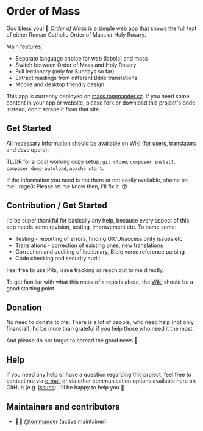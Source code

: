 # Order of Mass

God bless you! :pray: *Order of Mass* is a simple web app that shows the full text of either Roman Catholic Order of Mass or Holy Rosary.

Main features:

 * Separate language choice for web (labels) and mass
 * Switch between Order of Mass and Holy Rosary
 * Full lectionary (only for Sundays so far)
 * Extract readings from different Bible translations
 * Mobile and desktop friendly design

This app is currently deployed on [mass.tommander.cz](https://mass.tommander.cz). If you need some content in your app or website, please fork or download this project's code instead, don't scrape it from that site.

## Get Started

All necessary information should be available on [Wiki](https://github.com/tommander/catholic-mass/wiki/) (for users, translators and developers).

TL;DR for a local working copy setup: `git clone`, `composer install`, `composer dump-autoload`, `apache start`.

If the information you need is not there or not easily available, shame on me! :rage3: Please let me know then, I'll fix it. :flushed:

## Contribution / Get Started

I'd be super thankful for basically any help, because every aspect of this app needs some revision, testing, improvement etc. To name some:

 * Testing - reporting of errors, finding UX/UI/accessibility issues etc.
 * Translations - correction of existing ones, new translations
 * Correction and auditing of lectionary, Bible verse reference parsing
 * Code checking and security audit

Feel free to use PRs, issue tracking or reach out to me directly.

To get familiar with what this mess of a repo is about, the [Wiki](https://github.com/tommander/catholic-mass/wiki) should be a good starting point.

## Donation

No need to donate to me. There is a lot of people, who need help (not only financial). I'd be more than grateful if you help those who need it the most.

And please do not forget to spread the good news :pray:

## Help

If you need any help or have a question regarding this project, feel free to contact me via [e-mail](mailto:tommander@tommander.cz) or via other communication options available here on GitHub (e.g. [Issues](https://github.com/tommander/catholic-mass/issues)). I'll be happy to help you :handshake:

## Maintainers and contributors

- :man_office_worker: [@tommander](https://github.com/tommander) (active maintainer)

